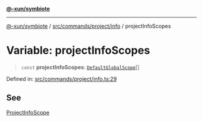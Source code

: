 [**@-xun/symbiote**](../../../../../README.md)

***

[@-xun/symbiote](../../../../../README.md) / [src/commands/project/info](../README.md) / projectInfoScopes

# Variable: projectInfoScopes

> `const` **projectInfoScopes**: [`DefaultGlobalScope`](../../../../configure/enumerations/DefaultGlobalScope.md)[]

Defined in: [src/commands/project/info.ts:29](https://github.com/Xunnamius/symbiote/blob/fcdd2ab0b85b01d184680d7337de52754feba693/src/commands/project/info.ts#L29)

## See

[ProjectInfoScope](../../../../configure/enumerations/DefaultGlobalScope.md)
